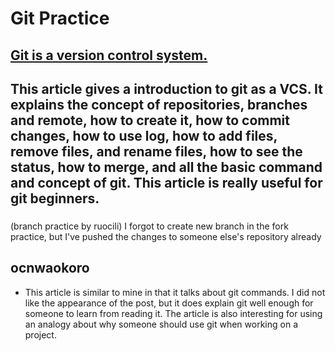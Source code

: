 # Git Practice
## [Git is a version control system.](https://cs61.seas.harvard.edu/site/ref/git/#gsc.tab=0)

## This article gives a introduction to git as a VCS. It explains the concept of repositories, branches and remote, how to create it, how to commit changes, how to use log, how to add files, remove files, and rename files, how to see the status, how to merge, and  all the basic command and concept of git. This article is really useful for git beginners.

###
(branch practice by ruocili)
I forgot to create new branch in the fork practice, but I've pushed the changes to someone else's repository already

## ocnwaokoro
* This article is similar to mine in that it talks about git commands. I did not like the appearance of the post, but it does explain git well enough for someone to learn from reading it. The article is also interesting for using an analogy about why someone should use git when working on a project.
